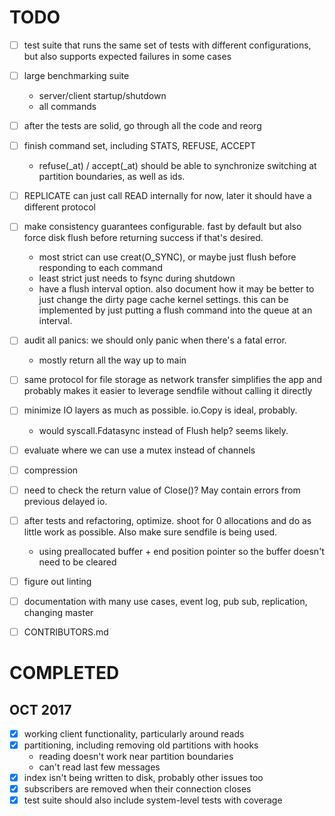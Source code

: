 [modeline]: <> ( vim: set ft=markdown: )

# TODO

- [ ] test suite that runs the same set of tests with different configurations,
  but also supports expected failures in some cases
- [ ] large benchmarking suite
    - server/client startup/shutdown
    - all commands
- [ ] after the tests are solid, go through all the code and reorg
- [ ] finish command set, including STATS, REFUSE, ACCEPT
    - refuse(_at) / accept(_at) should be able to synchronize switching at
      partition boundaries, as well as ids.
- [ ] REPLICATE can just call READ internally for now, later it should have a
  different protocol
- [ ] make consistency guarantees configurable. fast by default but also force
  disk flush before returning success if that's desired.
    - most strict can use creat(O_SYNC), or maybe just flush before responding
      to each command
    - least strict just needs to fsync during shutdown
    - have a flush interval option. also document how it may be better to just
      change the dirty page cache kernel settings. this can be implemented by
      just putting a flush command into the queue at an interval.
- [ ] audit all panics: we should only panic when there's a fatal error.
    - mostly return all the way up to main
- [ ] same protocol for file storage as network transfer simplifies the app and
  probably makes it easier to leverage sendfile without calling it directly
- [ ] minimize IO layers as much as possible. io.Copy is ideal, probably.
    - would syscall.Fdatasync instead of Flush help? seems likely.
- [ ] evaluate where we can use a mutex instead of channels
- [ ] compression
- [ ] need to check the return value of Close()? May contain errors from
  previous delayed io.
- [ ] after tests and refactoring, optimize. shoot for 0 allocations and do as
  little work as possible. Also make sure sendfile is being used.
    - using preallocated buffer + end position pointer so the buffer doesn't
      need to be cleared
- [ ] figure out linting
- [ ] documentation with many use cases, event log, pub sub, replication,
  changing master
- [ ] CONTRIBUTORS.md


# COMPLETED

## OCT 2017

- [X] working client functionality, particularly around reads
- [X] partitioning, including removing old partitions with hooks
    - reading doesn't work near partition boundaries
    - can't read last few messages
- [X] index isn't being written to disk, probably other issues too
- [X] subscribers are removed when their connection closes
- [X] test suite should also include system-level tests with coverage
